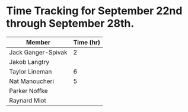 # Time Tracking for September 22nd through September 28th.

| Member             | Time (hr) |
|--------------------|-----------|
| Jack Ganger-Spivak |    2     |
| Jakob Langtry      |          |
| Taylor Lineman     |    6      |
| Nat Manoucheri     |    5     |
| Parker Noffke      |          |
| Raynard Miot       |          |
